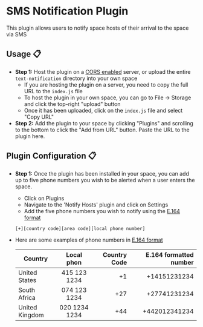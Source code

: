 # SMS Notification Plugin

This plugin allows users to notify space hosts of their arrival to the space via SMS

## Usage :clipboard:

- **Step 1:** Host the plugin on a [CORS enabled](https://developer.mozilla.org/en-US/docs/Web/HTTP/CORS) server, or upload the entire `text-notification` directory into your own space
  - If you are hosting the plugin on a server, you need to copy the full URL to the `index.js` file
  - To host the plugin in your own space, you can go to File -> Storage and click the top-right "upload" button
  - Once it has been uploaded, click on the `index.js` file and select "Copy URL"
- **Step 2:** Add the plugin to your space by clicking "Plugins" and scrolling to the bottom to click the "Add from URL" button. Paste the URL to the plugin here.

## Plugin Configuration :clipboard:

- **Step 1:** Once the plugin has been installed in your space, you can add up to five phone numbers you wish to be alerted when a user enters the space.
    - Click on Plugins
    - Navigate to the 'Notify Hosts' plugin and click on Settings
    - Add the five phone numbers you wish to notify using the [E.164 format](https://www.twilio.com/docs/glossary/what-e164)

    ```
    [+][country code][area code][local phone number]
    ```
- Here are some examples of phone numbers in [E.164 format](https://www.twilio.com/docs/glossary/what-e164)

    | Country       | Local phon    | Country Code | E.164 formatted number  |
    | ------------- |:-------------:| ------------:|------------------------:|
    | United States | 415 123 1234  | +1           | +14151231234            |
    | South Africa  | 074 123 1234  | +27          | +27741231234            |
    | United Kingdom| 020 1234 1234 | +44          | +442012341234           |

